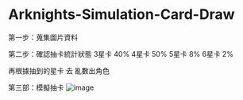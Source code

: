 # Arknights-Simulation-Card-Draw

第一步：蒐集圖片資料

第二步：確認抽卡統計狀態
3星卡 40%
4星卡 50%
5星卡 8%
6星卡 2%

再根據抽到的星卡 去 亂數出角色

第三部：模擬抽卡
![image](https://user-images.githubusercontent.com/33471758/218160846-fe1e24d8-6f9c-4bc7-b03e-ced315f89a49.png)
